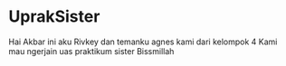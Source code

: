 # UprakSister
Hai Akbar ini aku Rivkey dan temanku agnes kami dari kelompok 4
Kami mau ngerjain uas praktikum sister
Bissmillah
